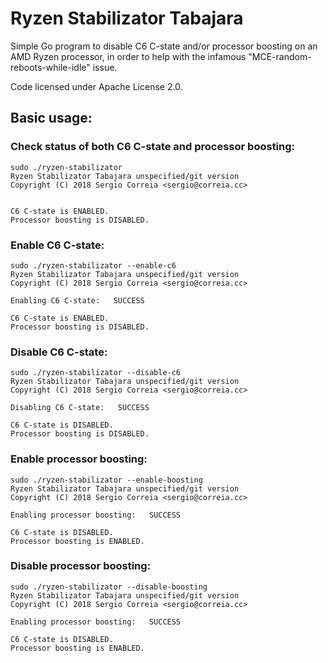 # Ryzen Stabilizator Tabajara

Simple Go program to disable C6 C-state and/or processor boosting on an AMD Ryzen processor, in order to help with the infamous "MCE-random-reboots-while-idle" issue.

Code licensed under Apache License 2.0.

## Basic usage:

### Check status of both C6 C-state and processor boosting:
```
sudo ./ryzen-stabilizator
Ryzen Stabilizator Tabajara unspecified/git version
Copyright (C) 2018 Sergio Correia <sergio@correia.cc>


C6 C-state is ENABLED.
Processor boosting is DISABLED.
```

### Enable C6 C-state:
```
sudo ./ryzen-stabilizator --enable-c6
Ryzen Stabilizator Tabajara unspecified/git version
Copyright (C) 2018 Sergio Correia <sergio@correia.cc>

Enabling C6 C-state:   SUCCESS

C6 C-state is ENABLED.
Processor boosting is DISABLED.
```

### Disable C6 C-state:
```
sudo ./ryzen-stabilizator --disable-c6
Ryzen Stabilizator Tabajara unspecified/git version
Copyright (C) 2018 Sergio Correia <sergio@correia.cc>

Disabling C6 C-state:   SUCCESS

C6 C-state is DISABLED.
Processor boosting is DISABLED.
```

### Enable processor boosting:
```
sudo ./ryzen-stabilizator --enable-boosting
Ryzen Stabilizator Tabajara unspecified/git version
Copyright (C) 2018 Sergio Correia <sergio@correia.cc>

Enabling processor boosting:   SUCCESS

C6 C-state is DISABLED.
Processor boosting is ENABLED.
```

### Disable processor boosting:
```
sudo ./ryzen-stabilizator --disable-boosting
Ryzen Stabilizator Tabajara unspecified/git version
Copyright (C) 2018 Sergio Correia <sergio@correia.cc>

Enabling processor boosting:   SUCCESS

C6 C-state is DISABLED.
Processor boosting is ENABLED.
```
